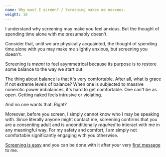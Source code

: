 ```yaml
---
name: Why must I screen? / Screening makes me nervous.
weight: 10
---
```


I understand why screening may make you feel anxious. But the thought of spending time alone with me presumably doesn't.

Consider that, until we are physically acquainted, the thought of spending time alone with you may make me slightly anxious, but screening you doesn't.

Screening is *meant* to feel asymmetrical because its purpose is to restore some balance to the way we start out.

The thing about balance is that it's very comfortable. After all, what is grace if not extreme levels of balance? When one is subjected to massive nonerotic power imbalances, it's hard to get comfortable. One can't be as open. Getting naked feels intrusive or violating.

And no one wants that. Right?

Moreover, before you screen, I simply cannot know who I may be speaking with. Since literally anyone might contact me, screening confirms that you are a consenting adult and is unconditionally <em>required</em> to interact with me in any meaningful way. For my safety and comfort, I am simply not comfortable significantly engaging with you otherwise.

[Screening is easy](#screening-options) and you can be done with it after your very [first message](#contact-instructions) to me.
